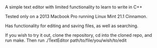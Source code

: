 A simple text editor with limited functionality to learn to write in C++

Tested only on a 2013 Macbook Pro running Linux Mint 21.1 Cinnamon.

Has functionality for editing and saving files, as well as searching.

If you wish to try it out, clone the repository, cd into the cloned repo, and run make.  Then run ./TextEditor path/to/file/you/wish/to/edit
